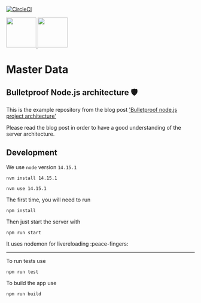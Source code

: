 
[![CircleCI](https://circleci.com/gh/Group5-ISEP/lapr5-masterdata.svg?style=svg&circle-token=91c3d89045c7a7388b77adf6b604578c6b735dd5)](https://app.circleci.com/pipelines/github/Group5-ISEP/lapr5-masterdata)

<a href="https://dashboard.heroku.com/apps/lapr5-3di-g5-masterdata">
 <img width="80" height="80" src="https://cdn.iconscout.com/icon/free/png-128/heroku-1-282458.png" >
</a>
<a href="https://cloud.mongodb.com/v2/5fb949140285eb2cbff90873#clusters">
 <img width="80" height="80" src="https://www.pngrepo.com/png/303232/180/mongodb-logo.png" >
</a>


# Master Data
## Bulletproof Node.js architecture 🛡️

This is the example repository from the blog post ['Bulletproof node.js project architecture'](https://softwareontheroad.com/ideal-nodejs-project-structure?utm_source=github&utm_medium=readme)

Please read the blog post in order to have a good understanding of the server architecture.

## Development

We use `node` version `14.15.1`

```
nvm install 14.15.1
```

```
nvm use 14.15.1
```

The first time, you will need to run

```
npm install
```

Then just start the server with 

```
npm run start
```
It uses nodemon for livereloading :peace-fingers:

---

To run tests use

```
npm run test
```

To build the app use

```
npm run build
```


